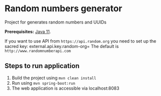 # Random numbers generator
Project for generates random numbers and UUIDs

**Prerequisites:** [Java 11](https://adoptopenjdk.net/).

If you want to use API from `https://api.random.org` you need to set up the sacred key:
external.api.key.random-org=
The default is `http://www.randomnumberapi.com`

## Steps to run application
1. Build the project using
  `mvn clean install`
2. Run using `mvn spring-boot:run`
3. The web application is accessible via localhost:8083
